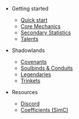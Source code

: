 - Getting started

  - [Quick start]()
  - [Core Mechanics](discipline.md)
  - [Secondary Statistics](stats.md)
  - [Talents](talents.md)

- Shadowlands

  - [Covenants](covenants.md)
  - [Soulbinds & Conduits](soulbinds.md)
  - [Legendaries](legendaries.md)
  - [Trinkets](trinkets.md)

- Resources
  - [Discord](https://discord.gg/focusedwill)
  - [Coefficients (SimC)](https://github.com/simulationcraft/simc/blob/shadowlands/engine/dbc/generated/sc_scale_data.inc)
